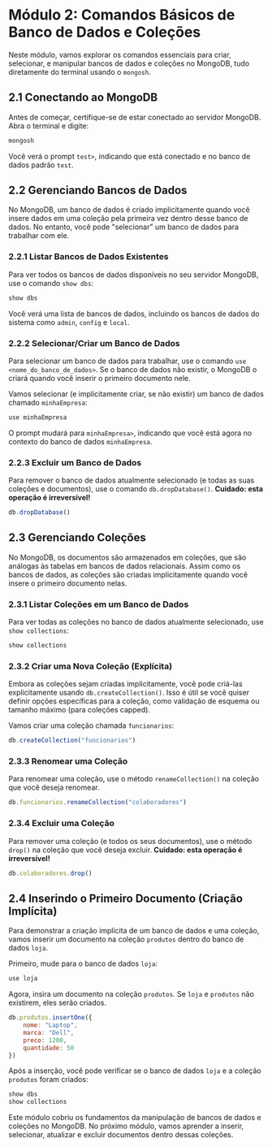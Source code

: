 # Módulo 2: Comandos Básicos de Banco de Dados e Coleções

Neste módulo, vamos explorar os comandos essenciais para criar, selecionar, e manipular bancos de dados e coleções no MongoDB, tudo diretamente do terminal usando o `mongosh`.

## 2.1 Conectando ao MongoDB

Antes de começar, certifique-se de estar conectado ao servidor MongoDB. Abra o terminal e digite:

```bash
mongosh
```

Você verá o prompt `test>`, indicando que está conectado e no banco de dados padrão `test`.

## 2.2 Gerenciando Bancos de Dados

No MongoDB, um banco de dados é criado implicitamente quando você insere dados em uma coleção pela primeira vez dentro desse banco de dados. No entanto, você pode "selecionar" um banco de dados para trabalhar com ele.

### 2.2.1 Listar Bancos de Dados Existentes

Para ver todos os bancos de dados disponíveis no seu servidor MongoDB, use o comando `show dbs`:

```javascript
show dbs
```

Você verá uma lista de bancos de dados, incluindo os bancos de dados do sistema como `admin`, `config` e `local`.

### 2.2.2 Selecionar/Criar um Banco de Dados

Para selecionar um banco de dados para trabalhar, use o comando `use <nome_do_banco_de_dados>`. Se o banco de dados não existir, o MongoDB o criará quando você inserir o primeiro documento nele.

Vamos selecionar (e implicitamente criar, se não existir) um banco de dados chamado `minhaEmpresa`:

```javascript
use minhaEmpresa
```

O prompt mudará para `minhaEmpresa>`, indicando que você está agora no contexto do banco de dados `minhaEmpresa`.

### 2.2.3 Excluir um Banco de Dados

Para remover o banco de dados atualmente selecionado (e todas as suas coleções e documentos), use o comando `db.dropDatabase()`. **Cuidado: esta operação é irreversível!**

```javascript
db.dropDatabase()
```

## 2.3 Gerenciando Coleções

No MongoDB, os documentos são armazenados em coleções, que são análogas às tabelas em bancos de dados relacionais. Assim como os bancos de dados, as coleções são criadas implicitamente quando você insere o primeiro documento nelas.

### 2.3.1 Listar Coleções em um Banco de Dados

Para ver todas as coleções no banco de dados atualmente selecionado, use `show collections`:

```javascript
show collections
```

### 2.3.2 Criar uma Nova Coleção (Explícita)

Embora as coleções sejam criadas implicitamente, você pode criá-las explicitamente usando `db.createCollection()`. Isso é útil se você quiser definir opções específicas para a coleção, como validação de esquema ou tamanho máximo (para coleções capped).

Vamos criar uma coleção chamada `funcionarios`:

```javascript
db.createCollection("funcionarios")
```

### 2.3.3 Renomear uma Coleção

Para renomear uma coleção, use o método `renameCollection()` na coleção que você deseja renomear.

```javascript
db.funcionarios.renameCollection("colaboradores")
```

### 2.3.4 Excluir uma Coleção

Para remover uma coleção (e todos os seus documentos), use o método `drop()` na coleção que você deseja excluir. **Cuidado: esta operação é irreversível!**

```javascript
db.colaboradores.drop()
```

## 2.4 Inserindo o Primeiro Documento (Criação Implícita)

Para demonstrar a criação implícita de um banco de dados e uma coleção, vamos inserir um documento na coleção `produtos` dentro do banco de dados `loja`.

Primeiro, mude para o banco de dados `loja`:

```javascript
use loja
```

Agora, insira um documento na coleção `produtos`. Se `loja` e `produtos` não existirem, eles serão criados.

```javascript
db.produtos.insertOne({
    nome: "Laptop",
    marca: "Dell",
    preco: 1200,
    quantidade: 50
})
```

Após a inserção, você pode verificar se o banco de dados `loja` e a coleção `produtos` foram criados:

```javascript
show dbs
show collections
```

Este módulo cobriu os fundamentos da manipulação de bancos de dados e coleções no MongoDB. No próximo módulo, vamos aprender a inserir, selecionar, atualizar e excluir documentos dentro dessas coleções.

